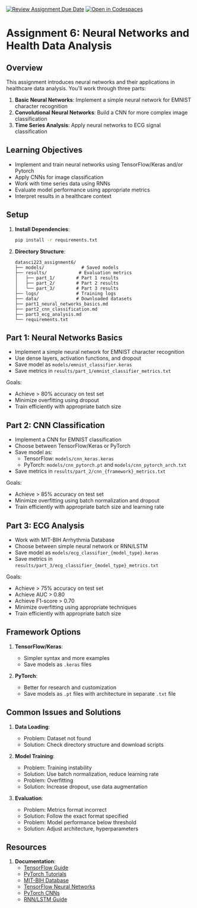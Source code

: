 [![Review Assignment Due Date](https://classroom.github.com/assets/deadline-readme-button-22041afd0340ce965d47ae6ef1cefeee28c7c493a6346c4f15d667ab976d596c.svg)](https://classroom.github.com/a/7lg-zjaN)
[![Open in Codespaces](https://classroom.github.com/assets/launch-codespace-2972f46106e565e64193e422d61a12cf1da4916b45550586e14ef0a7c637dd04.svg)](https://classroom.github.com/open-in-codespaces?assignment_repo_id=19518707)
# Assignment 6: Neural Networks and Health Data Analysis

## Overview

This assignment introduces neural networks and their applications in healthcare data analysis. You'll work through three parts:

1. **Basic Neural Networks**: Implement a simple neural network for EMNIST character recognition
2. **Convolutional Neural Networks**: Build a CNN for more complex image classification
3. **Time Series Analysis**: Apply neural networks to ECG signal classification

## Learning Objectives

- Implement and train neural networks using TensorFlow/Keras and/or Pytorch
- Apply CNNs for image classification
- Work with time series data using RNNs
- Evaluate model performance using appropriate metrics
- Interpret results in a healthcare context

## Setup

1. **Install Dependencies**:

   ```bash
   pip install -r requirements.txt
   ```

2. **Directory Structure**:

   ```
   datasci223_assignment6/
   ├── models/              # Saved models
   ├── results/            # Evaluation metrics
   │   ├── part_1/        # Part 1 results
   │   ├── part_2/        # Part 2 results
   │   └── part_3/        # Part 3 results
   ├── logs/              # Training logs
   ├── data/              # Downloaded datasets
   ├── part1_neural_networks_basics.md
   ├── part2_cnn_classification.md
   ├── part3_ecg_analysis.md
   └── requirements.txt
   ```

## Part 1: Neural Networks Basics

- Implement a simple neural network for EMNIST character recognition
- Use dense layers, activation functions, and dropout
- Save model as `models/emnist_classifier.keras`
- Save metrics in `results/part_1/emnist_classifier_metrics.txt`

Goals:
- Achieve > 80% accuracy on test set
- Minimize overfitting using dropout
- Train efficiently with appropriate batch size

## Part 2: CNN Classification

- Implement a CNN for EMNIST classification
- Choose between TensorFlow/Keras or PyTorch
- Save model as:
    - TensorFlow: `models/cnn_keras.keras`
    - PyTorch: `models/cnn_pytorch.pt` and `models/cnn_pytorch_arch.txt`
- Save metrics in `results/part_2/cnn_{framework}_metrics.txt`

Goals:
- Achieve > 85% accuracy on test set
- Minimize overfitting using batch normalization and dropout
- Train efficiently with appropriate batch size and learning rate

## Part 3: ECG Analysis

- Work with MIT-BIH Arrhythmia Database
- Choose between simple neural network or RNN/LSTM
- Save model as `models/ecg_classifier_{model_type}.keras`
- Save metrics in `results/part_3/ecg_classifier_{model_type}_metrics.txt`

Goals:
- Achieve > 75% accuracy on test set
- Achieve AUC > 0.80
- Achieve F1-score > 0.70
- Minimize overfitting using appropriate techniques
- Train efficiently with appropriate batch size

## Framework Options

1. **TensorFlow/Keras**:
   - Simpler syntax and more examples
   - Save models as `.keras` files

2. **PyTorch**:
   - Better for research and customization
   - Save models as `.pt` files with architecture in separate `.txt` file

## Common Issues and Solutions

1. **Data Loading**:
   - Problem: Dataset not found
   - Solution: Check directory structure and download scripts

2. **Model Training**:
   - Problem: Training instability
   - Solution: Use batch normalization, reduce learning rate
   - Problem: Overfitting
   - Solution: Increase dropout, use data augmentation

3. **Evaluation**:
   - Problem: Metrics format incorrect
   - Solution: Follow the exact format specified
   - Problem: Model performance below threshold
   - Solution: Adjust architecture, hyperparameters

## Resources

1. **Documentation**:
   - [TensorFlow Guide](https://www.tensorflow.org/guide)
   - [PyTorch Tutorials](https://pytorch.org/tutorials/)
   - [MIT-BIH Database](https://www.physionet.org/content/mitdb/1.0.0/)
   - [TensorFlow Neural Networks](https://www.tensorflow.org/tutorials)
   - [PyTorch CNNs](https://pytorch.org/tutorials/beginner/blitz/cifar10_tutorial.html)
   - [RNN/LSTM Guide](https://www.tensorflow.org/guide/keras/rnn)
